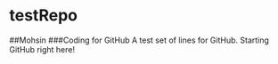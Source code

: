 testRepo
========
##Mohsin
###Coding for GitHub
A test set of lines for GitHub. Starting GitHub right here!
